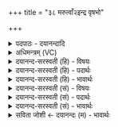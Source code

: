 +++
title = "३८ मरुत्वाँ२इन्द्र वृषभो"

+++
<details><summary>पदपाठः - दयानन्दादि</summary>

म॒रुत्वा॑न्। इ॒न्द्र॒। वृ॒ष॒भः। रणा॑य। पिब॑। सोम॑म्। अ॒नु॒ष्व॒धम्। अ॒नु॒स्व॒धमित्य॑नुऽस्व॒धम्। मदा॑य। आ। सि॒ञ्चस्व॒। ज॒ठरे॑। मध्वः॑। ऊ॒र्म्मिम्। त्वम्। राजा॑। अ॒सि॒। प्रति॑प॒दिति॒ प्रति॑ऽपत्। सु॒ताना॑म्। उ॒प॒या॒मगृ॑हीत॒ इत्यु॑पया॒मऽगृ॑हीतः। अ॒सि॒। इन्द्रा॑य। त्वा॒। म॒रुत्व॑ते। ए॒षः। ते॒। योनिः॑। इन्द्रा॑य। त्वा॒। म॒रुत्व॑ते। ३८।
</details>

<details><summary>अधिमन्त्रम् (VC)</summary>

- प्रजापतिर्देवता
- विश्वामित्र ऋषिः
- निचृद् आर्षी त्रिष्टुप्, विराड् आर्ची पङ्क्तिः
- धैवतः
</details>

<details><summary>दयानन्द-सरस्वती (हि) - विषयः</summary>

अब सभाध्यक्ष के लिये अगले मन्त्र में उपदेश किया है ॥
</details>

<details><summary>दयानन्द-सरस्वती (हि) - पदार्थः</summary>

पदार्थान्वयभाषाः -  हे (इन्द्र) शत्रुओं के जीतनेवाले सभापते ! जिस कारण आप (उपयामगृहीतः) राजनियमों से स्वीकार किये हुए (असि) हो, इसलिये हम लोग तुम को (मरुत्वते) जिसमें अच्छे-अच्छे अस्त्रों और शस्त्रों का काम है, उस (इन्द्राय) परमैश्वर्य्य को प्राप्त करनेवाले युद्ध के लिये युक्त करते हैं, जिससे (ते) आपका (एषः) यह युद्ध परमैश्वर्य्य का (योनिः) कारण है, इसलिये (त्वा) तुम को (मरुत्वते) (इन्द्राय) उस युद्ध के लिये कहते हैं कि आप (प्रतिपत्) प्रत्येक बड़े-बड़े विचार के कामों में (राजा) प्रकाशमान (मरुत्वान्) प्रशंसनीय प्रजायुक्त और (वृषभः) अत्यन्त श्रेष्ठ हो, इससे (रणाय) युद्ध और (मदाय) आनन्द के लिये (अनुष्वधम्) प्रत्येक भोजन में (सोमम्) सोमलतादि पुष्ट करनेवाली ओषधियों के रस को (पिब) पीओ (सुतानाम्) उत्तम संस्कारों से बनाये हुए अन्नों के (मध्वः) मधुर रस की (ऊर्म्मिम्) लहरी को अपने (जठरे) उदर में (आसिञ्चस्व) अच्छे प्रकार स्थापन करो ॥३८॥
</details>

<details><summary>दयानन्द-सरस्वती (हि) - भावार्थः</summary>

भावार्थभाषाः -  इस मन्त्र में उपमालङ्कार है। सभा और सेनापति आदि मनुष्यों को चाहिये कि उत्तम से उत्तम पदार्थों के भोजन से शरीर और आत्मा को पुष्ट और शत्रुओं को जीत कर न्याय की व्यवस्था से सब प्रजा का पालन किया करें ॥३८॥
</details>

<details><summary>दयानन्द-सरस्वती (सं) - विषयः</summary>

अथ सभाध्यक्षायोपदेशः क्रियते ॥
</details>

<details><summary>दयानन्द-सरस्वती (सं) - पदार्थः</summary>

पदार्थान्वयभाषाः -  हे इन्द्र ! यतस्त्वमुपयामगृहीतोऽसि तस्माद् वयं त्वा त्वां मरुत्वत इन्द्राय नियोजयामो यतस्ते तवैष योनिरस्ति, तस्मात् त्वा त्वां प्रतिपद्राजा प्रत्येककर्म्मणि प्रकाशमानो मरुत्वान् वृषभोऽस्त्यतो रणायानुष्वधं मदाय सोमं पिब, सुतानामन्नानां मध्व ऊर्म्मिं जठर आसिञ्चस्व ॥३८॥
</details>

<details><summary>दयानन्द-सरस्वती (सं) - भावार्थः</summary>

भावार्थभाषाः -  अत्रोपमालङ्कारः। सभासेनापत्यादिमनुष्या उत्तमोत्तमान् पदार्थान् भुक्त्वा शरीरात्मबलं सम्पाद्य शत्रून् विजित्य न्यायव्यवस्थया सर्वान् पालयेयुरिति ॥३८॥
</details>

<details><summary>सविता जोशी ← दयानन्दः (म) - भावार्थः</summary>

भावार्थभाषाः -  या मंत्रात उपमालंकार आहे. सभा व सेनापती इत्यादींनी उत्तम पदार्थांनी भोजन करून शरीर व आत्मा यांना बलवान करावे व शत्रूंना जिंकून न्यायाने सर्व प्रजेचे पालन करावे.
</details>